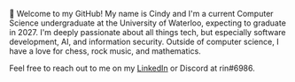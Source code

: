 👋 Welcome to my GitHub! My name is Cindy and I'm a current Computer Science undergraduate at the University of Waterloo, expecting to graduate in 2027. I'm deeply passionate about all things tech, but especially software development, AI, and information security. Outside of computer science, I have a love for chess, rock music, and mathematics.

Feel free to reach out to me on my [LinkedIn](https://www.linkedin.com/in/cindehaa/) or Discord at rin#6986.
